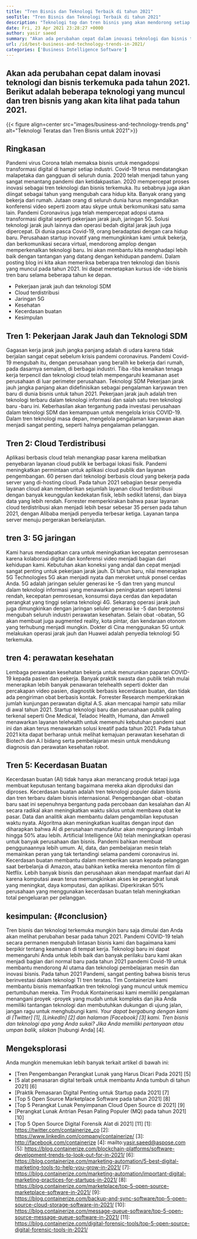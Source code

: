 ```yaml
---
title: "Tren Bisnis dan Teknologi Terbaik di tahun 2021" 
seoTitle: "Tren Bisnis dan Teknologi Terbaik di tahun 2021" 
description: "Teknologi top dan tren bisnis yang akan mendorong setiap bisnis pada tahun 2021. Saya percaya setiap bisnis di seluruh dunia harus mengadopsi tren teknologi baru ini." 
date: Fri, 23 Apr 2021 23:28:27 +0000
author: yasir saeed
summary: "Akan ada perubahan cepat dalam inovasi teknologi dan bisnis terkemuka pada tahun 2021. Berikut adalah beberapa teknologi dan tren bisnis yang muncul yang akan kita lihat pada tahun 2021." 
url: /id/best-business-and-technology-trends-in-2021/
categories: ['Business Intelligence Software']
---
```


## Akan ada perubahan cepat dalam inovasi teknologi dan bisnis terkemuka pada tahun 2021. Berikut adalah beberapa teknologi yang muncul dan tren bisnis yang akan kita lihat pada tahun 2021.

{{< figure align=center src="images/business-and-technology-trends.png" alt="Teknologi Teratas dan Tren Bisnis untuk 2021">}}


## **Ringkasan**
Pandemi virus Corona telah memaksa bisnis untuk mengadopsi transformasi digital di hampir setiap industri. Covid-19 terus mendatangkan malapetaka dan gangguan di seluruh dunia. 2020 telah menjadi tahun yang sangat menantang pandemi dan ketidakpastian. 2020 mempercepat proses inovasi sebagai tren teknologi dan bisnis terkemuka. Itu sebabnya juga akan diingat sebagai tahun yang mengubah cara hidup kita. Banyak orang yang bekerja dari rumah. Jutaan orang di seluruh dunia harus mengandalkan konferensi video seperti zoom atau skype untuk berkomunikasi satu sama lain.
Pandemi Coronavirus juga telah mempercepat adopsi utama transformasi digital seperti pekerjaan jarak jauh, jaringan 5G. Solusi teknologi jarak jauh lainnya dan operasi bedah digital jarak jauh juga dipercepat. Di dunia pasca Covid-19, orang beradaptasi dengan cara hidup baru. Perusahaan startup inovatif yang memungkinkan kami untuk bekerja, dan berkomunikasi secara virtual, mendorong amplop dengan memperkenalkan teknologi baru. Ini akan membantu kita menghadapi lebih baik dengan tantangan yang datang dengan kehidupan pandemi. Dalam posting blog ini kita akan memeriksa beberapa tren teknologi dan bisnis yang muncul pada tahun 2021. Ini dapat menetapkan kursus ide -ide bisnis tren baru selama beberapa tahun ke depan.
  * Pekerjaan jarak jauh dan teknologi SDM
  * Cloud terdistribusi
  * Jaringan 5G
  * Kesehatan
  * Kecerdasan buatan
  * Kesimpulan

## Tren 1: Pekerjaan Jarak Jauh dan Teknologi SDM
Gagasan kerja jarak jauh jangka panjang adalah di udara karena tidak berjalan sangat cepat sebelum krisis pandemi coronavirus. Pandemi Covid-19 mengubah itu, dengan perusahaan yang beralih ke bekerja dari rumah, pada dasarnya semalam, di berbagai industri. Tiba -tiba kenaikan tenaga kerja terpencil dan teknologi cloud telah mempengaruhi keamanan aset perusahaan di luar perimeter perusahaan.
Teknologi SDM Pekerjaan jarak jauh jangka panjang akan didefinisikan sebagai pengalaman karyawan tren baru di dunia bisnis untuk tahun 2021. Pekerjaan jarak jauh adalah tren teknologi terbaru dalam teknologi informasi dan salah satu tren teknologi baru -baru ini. Keberhasilan akan tergantung pada investasi perusahaan dalam teknologi SDM dan kemampuan untuk mengelola krisis COVID-19. Dalam tren teknologi masa depan, mengelola pengalaman karyawan akan menjadi sangat penting, seperti halnya pengalaman pelanggan.

## Tren 2: Cloud Terdistribusi
Aplikasi berbasis cloud telah menangkap pasar karena melibatkan penyebaran layanan cloud publik ke berbagai lokasi fisik. Pandemi meningkatkan permintaan untuk aplikasi cloud publik dan layanan pengembangan. 60 persen dari teknologi berbasis cloud yang bekerja pada server yang di-hosting cloud.
Pada tahun 2021 sebagian besar penyedia layanan cloud akan memberikan sejumlah layanan cloud terdistribusi dengan banyak keunggulan kedekatan fisik, lebih sedikit latensi, dan biaya data yang lebih rendah. Forrester memperkirakan bahwa pasar layanan cloud terdistribusi akan menjadi lebih besar sebesar 35 persen pada tahun 2021, dengan Alibaba menjadi penyedia terbesar ketiga. Layanan tanpa server menuju pergerakan berkelanjutan.

## tren 3: 5G jaringan
Kami harus mendapatkan cara untuk meningkatkan kecepatan pemrosesan karena kolaborasi digital dan konferensi video menjadi bagian dari kehidupan kami. Kebutuhan akan koneksi yang andal dan cepat menjadi sangat penting untuk pekerjaan jarak jauh. Di tahun baru, nilai menerapkan 5G Technologies 5G akan menjadi nyata dan meroket untuk ponsel cerdas Anda. 5G adalah jaringan seluler generasi ke -5 dan tren yang muncul dalam teknologi informasi yang menawarkan peningkatan seperti latensi rendah, kecepatan pemrosesan, konsumsi daya cerdas dan kepadatan perangkat yang tinggi selama teknologi 4G.
Sekarang operasi jarak jauh juga dimungkinkan dengan jaringan seluler generasi ke -5 dan berpotensi mengubah seluruh industri perawatan kesehatan. Selain obat -obatan, 5G akan membuat juga augmented reality, kota pintar, dan kendaraan otonom yang terhubung menjadi mungkin. Dokter di Cina menggunakan 5G untuk melakukan operasi jarak jauh dan Huawei adalah penyedia teknologi 5G terkemuka.

## tren 4: perawatan kesehatan
Lembaga perawatan kesehatan bekerja untuk menurunkan paparan COVID-19 kepada pasien dan pekerja. Banyak praktik swasta dan publik telah mulai menerapkan lebih banyak penawaran telehealth seperti dokter dan percakapan video pasien, diagnostik berbasis kecerdasan buatan, dan tidak ada pengiriman obat berbasis kontak. Forrester Research memperkirakan jumlah kunjungan perawatan digital A.S. akan mencapai hampir satu miliar di awal tahun 2021.
Startup teknologi baru dan perusahaan publik paling terkenal seperti One Medical, Teladoc Health, Humana, dan Amwell menawarkan layanan telehealth untuk memenuhi kebutuhan pandemi saat ini dan akan terus menawarkan solusi kreatif pada tahun 2021. Pada tahun 2021 kita dapat berharap untuk melihat kemajuan perawatan kesehatan di Biotech dan A.I bidang serta pembelajaran mesin untuk mendukung diagnosis dan perawatan kesehatan robot.

## Tren 5: Kecerdasan Buatan
Kecerdasan buatan (AI) tidak hanya akan merancang produk tetapi juga membuat keputusan tentang bagaimana mereka akan diproduksi dan diproses. Kecerdasan buatan adalah tren teknologi populer dalam bisnis dan tren terbaru dalam bisnis internasional. Pengembangan obat -obatan baru saat ini sepenuhnya bergantung pada percobaan dan kesalahan dan AI secara radikal akan meningkatkan waktu siklus untuk membawa obat ke pasar. Data dan analitik akan membantu dalam pengambilan keputusan waktu nyata. Algoritma akan meningkatkan kualitas dengan input dan diharapkan bahwa AI di perusahaan manufaktur akan mengurangi limbah hingga 50% atau lebih.
Artificial Intelligence (AI) telah meningkatkan operasi untuk banyak perusahaan dan bisnis. Pandemi bahkan membuat penggunaannya lebih umum. AI, data, dan pembelajaran mesin telah memainkan peran yang tak tertandingi selama pandemi coronavirus ini. Kecerdasan buatan membantu dalam memberikan saran kepada pelanggan saat berbelanja di Amazon, atau bahkan ketika mereka menonton film di Netflix. Lebih banyak bisnis dan perusahaan akan mendapat manfaat dari AI karena komputasi awan terus memungkinkan akses ke perangkat lunak yang meningkat, daya komputasi, dan aplikasi. Diperkirakan 50% perusahaan yang menggunakan kecerdasan buatan telah meningkatkan total pengeluaran per pelanggan.

## kesimpulan: {#conclusion}
Tren bisnis dan teknologi terkemuka mungkin baru saja dimulai dan Anda akan melihat perubahan besar pada tahun 2021. Pandemi COVID-19 telah secara permanen mengubah lintasan bisnis kami dan bagaimana kami berpikir tentang keamanan di tempat kerja. Teknologi baru ini dapat memengaruhi Anda untuk lebih baik dan banyak perilaku baru kami akan menjadi bagian dari normal baru pada tahun 2021 pandemi Covid-19 untuk membantu mendorong AI utama dan teknologi pembelajaran mesin dan inovasi bisnis. Pada tahun 2021 Pandemi, sangat penting bahwa bisnis terus berinvestasi dalam teknologi TI tren teratas.
Tim Containerize kami membantu bisnis memanfaatkan tren teknologi yang muncul untuk memicu pertumbuhan mereka. Tim Produk Kontainerisasi kami memiliki pengalaman menangani proyek -proyek yang mudah untuk kompleks dan jika Anda memiliki tantangan teknologi dan membutuhkan dukungan di ujung jalan, jangan ragu untuk menghubungi kami.
_Your dapat bergabung dengan kami di [Twitter] [1], [LinkedIn] [2] dan halaman [Facebook] [3] kami. Tren bisnis dan teknologi apa yang Anda sukai? Jika Anda memiliki pertanyaan atau umpan balik, silakan_ [hubungi Anda] [4].

## Mengeksplorasi
Anda mungkin menemukan lebih banyak terkait artikel di bawah ini:
  * [Tren Pengembangan Perangkat Lunak yang Harus Dicari Pada 2021] [5]
  * [5 alat pemasaran digital terbaik untuk membantu Anda tumbuh di tahun 2021] [6]
  * [Praktik Pemasaran Digital Penting untuk Startup pada 2021] [7]
  * [Top 5 Open Source Marketplace Software pada tahun 2021] [8]
  * [Top 5 Perangkat Lunak Penyimpanan Cloud Open Source di 2021] [9]
  * [Perangkat Lunak Antrian Pesan Paling Populer (MQ) pada tahun 2021] [10]
  * [Top 5 Open Source Digital Forensik Alat di 2021] [11]
[1]: https://twitter.com/containerize_co
[2]: https://www.linkedin.com/company/containerize/
[3]: http://facebook.com/containerize
[4]: mailto:yasir.saeed@aspose.com
[5]: https://blog.containerize.com/blockchain-platforms/software-development-trends-to-look-out-for-in-2021/
[6]: https://blog.containerize.com/marketing-automation/5-best-digital-marketing-tools-to-help-you-grow-in-2021/
[7]: https://blog.containerize.com/marketing-automation/important-digital-marketing-practices-for-startups-in-2021/
[8]: https://blog.containerize.com/marketplace/top-5-open-source-marketplace-software-in-2021/
[9]: https://blog.containerize.com/backup-and-sync-software/top-5-open-source-cloud-storage-software-in-2021/
[10]: https://blog.containerize.com/message-queue-software/top-5-open-source-message-queue-software-in-2021/
[11]: https://blog.containerize.com/digital-forensic-tools/top-5-open-source-digital-forensic-tools-in-2021/
